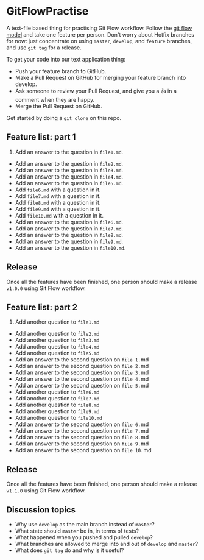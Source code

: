 # GitFlowPractise

A text-file based thing for practising Git Flow workflow. Follow the [git flow model](http://nvie.com/posts/a-successful-git-branching-model/) and take one feature per person. Don't worry about Hotfix branches for now: just concentrate on using `master`, `develop`, and `feature` branches, and use `git tag` for a release.

To get your code into our text application thing:

* Push your feature branch to GitHub.
* Make a Pull Request on GitHub for merging your feature branch into develop.
* Ask someone to review your Pull Request, and give you a :+1: in a comment when they are happy.
* Merge the Pull Request on GitHub.

Get started by doing a `git clone` on this repo.

## Feature list: part 1

1. Add an answer to the question in `file1.md`.
* Add an answer to the question in `file2.md`.
* Add an answer to the question in `file3.md`.
* Add an answer to the question in `file4.md`.
* Add an answer to the question in `file5.md`.
* Add `file6.md` with a question in it.
* Add `file7.md` with a question in it.
* Add `file8.md` with a question in it.
* Add `file9.md` with a question in it.
* Add `file10.md` with a question in it.
* Add an answer to the question in `file6.md`.
* Add an answer to the question in `file7.md`.
* Add an answer to the question in `file8.md`.
* Add an answer to the question in `file9.md`.
* Add an answer to the question in `file10.md`.

## Release

Once all the features have been finished, one person should make a release `v1.0.0` using Git Flow workflow.

## Feature list: part 2

1. Add another question to `file1.md`
* Add another question to `file2.md`
* Add another question to `file3.md`
* Add another question to `file4.md`
* Add another question to `file5.md`
* Add an answer to the second question on `file 1.`md
* Add an answer to the second question on `file 2.`md
* Add an answer to the second question on `file 3.`md
* Add an answer to the second question on `file 4.`md
* Add an answer to the second question on `file 5.`md
* Add another question to `file6.md`
* Add another question to `file7.md`
* Add another question to `file8.md`
* Add another question to `file9.md`
* Add another question to `file10.md`
* Add an answer to the second question on `file 6.`md
* Add an answer to the second question on `file 7.`md
* Add an answer to the second question on `file 8.`md
* Add an answer to the second question on `file 9.`md
* Add an answer to the second question on `file 10.`md

## Release

Once all the features have been finished, one person should make a release `v1.1.0` using Git Flow workflow.


## Discussion topics

* Why use `develop` as the main branch instead of `master`?
* What state should `master` be in, in terms of tests?
* What happened when you pushed and pulled `develop`?
* What branches are allowed to merge into and out of `develop` and `master`?
* What does `git tag` do and why is it useful?
